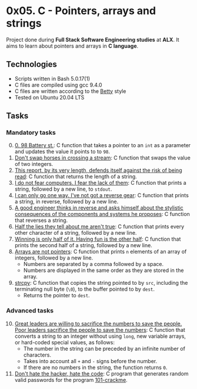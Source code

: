 # 0x05. C - Pointers, arrays and strings

Project done during **Full Stack Software Engineering studies** at **ALX**. It aims to learn about pointers and arrays in **C language**.

## Technologies
* Scripts written in Bash 5.0.17(1)
* C files are compiled using gcc 9.4.0
* C files are written according to the [Betty](https://github.com/alx-tools/Betty) style
* Tested on Ubuntu 20.04 LTS


## Tasks

### Mandatory tasks

0. [0. 98 Battery st.](./0-reset_to_98.c): C function that takes a pointer to an `int` as a parameter and updates the value it points to to `98`.
1. [Don't swap horses in crossing a stream](./1-swap.c): C function that swaps the value of two integers.
2. [This report, by its very length, defends itself against the risk of being read](./2-strlen.c): C function that returns the length of a string.
3. [I do not fear computers. I fear the lack of them](./3-puts.c): C function that prints a string, followed by a new line, to `stdout`.
4. [I can only go one way. I've not got a reverse gear](./4-print_rev.c): C function that prints a string, in reverse, followed by a new line.
5. [A good engineer thinks in reverse and asks himself about the stylistic consequences of the components and systems he proposes](./5-rev_string.c): C function that reverses a string.
6. [Half the lies they tell about me aren't true](./6-puts2.c): C function that prints every other character of a string, followed by a new line.
7. [Winning is only half of it. Having fun is the other half](./7-puts_half.c): C function that prints the second half of a string, followed by a new line.
8. [Arrays are not pointers](./8-print_array.c): C function that prints `n` elements of an array of integers, followed by a new line.
    * Numbers are separated by a comma followed by a space.
    * Numbers are displayed in the same order as they are stored in the array.
9. [strcpy](./9-strcpy.c): C function that copies the string pointed to by `src`, including the terminating null byte (`\0`), to the buffer pointed to by `dest`.
    * Returns the pointer to `dest`.



### Advanced tasks

10. [Great leaders are willing to sacrifice the numbers to save the people. Poor leaders sacrifice the people to save the numbers](./100-atoi.c): C function that converts a string to an integer without using `long`, new variable arrays, or hard-coded special values, as follows:
    * The number in the string can be preceded by an infinite number of characters.
    * Takes into account all `+` and `-` signs before the number.
    * If there are no numbers in the string, the function returns `0`.
11. [Don't hate the hacker, hate the code](./101-keygen.c): C program that generates random valid passwords for the program [101-crackme](https://github.com/alx-tools/0x04.c).